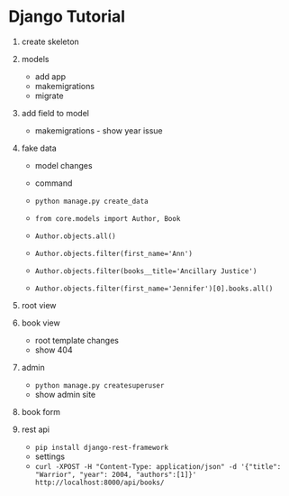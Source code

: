 # Django Tutorial

1. create skeleton
2. models
    * add app
    * makemigrations
    * migrate
3. add field to model
    * makemigrations - show year issue
4. fake data
    * model changes
    * command
    * `python manage.py create_data`
    
    * `from core.models import Author, Book`
    * `Author.objects.all()`
    * `Author.objects.filter(first_name='Ann')`
    * `Author.objects.filter(books__title='Ancillary Justice')`
    * `Author.objects.filter(first_name='Jennifer')[0].books.all()`

5. root view

6. book view
    * root template changes
    * show 404

7. admin
    * `python manage.py createsuperuser`
    * show admin site

8. book form
9. rest api
    * `pip install django-rest-framework`
    * settings
    * `curl -XPOST -H "Content-Type: application/json" -d '{"title": "Warrior", "year": 2004, "authors":[1]}' http://localhost:8000/api/books/`
